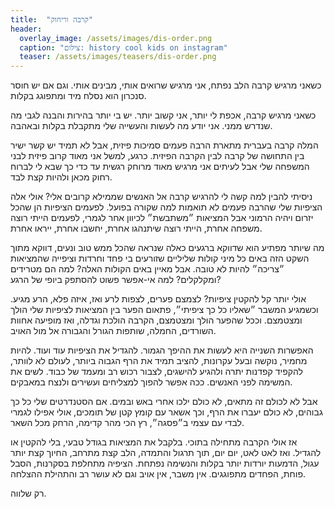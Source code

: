 ```yaml
---
title:  "קרבה וריחוק"
header:
  overlay_image: /assets/images/dis-order.png
  caption: "צילום: history cool kids on instagram"
  teaser: /assets/images/teasers/dis-order.png
---
```


כשאני מרגיש קרבה הלב נפתח,
אני מרגיש שרואים אותי, מבינים אותי. וגם אם יש חוסר סנכרון
הוא נסלח מיד ומתפוגג בקלות.<!--more-->

כשאני מרגיש קרבה, אכפת לי יותר, אני קשוב יותר.
יש בי יותר בהירות והבנה לגבי מה שנדרש ממני.
אני יודע מה לעשות והעשייה שלי מתקבלת בקלות ובאהבה.

המלה קרבה בעברית מתארת הרבה פעמים סמיכות פיזית,
אבל לא תמיד יש קשר ישיר בין התחושה של קרבה לבין הקרבה הפיזית.
כרגע, למשל אני מאוד קרוב פיזית לבני המשפחה שלי
אבל לעיתים אני מרגיש מאוד מרוחק רגשית עד כדי כך שבא לי לברוח רחוק מכאן ולהיות קצת לבד.

ניסיתי להבין למה קשה לי להרגיש קרבה אל האנשים שממילא קרובים אלי?
אולי אלה הציפיות שלי שהרבה פעמים לא תואמות למה שקורה בפועל.
לפעמים הציפיות הן שהכל יזרום ויהיה הרמוני אבל המציאות ״משתבשת״ לכיוון אחר לגמרי,
לפעמים הייתי רוצה משפחה אחרת, הייתי רוצה שיתנהגו אחרת, יחשבו אחרת, ייראו אחרת.

מה שיותר מפתיע הוא
שדווקא ברגעים כאלה שנראה שהכל ממש טוב ונעים, דווקא מתוך השקט הזה באים כל מיני קולות שליליים
שזורעים בי פחד וחרדות וציפייה שהמציאות ״צריכה״ להיות לא טובה.
אבל מאיין באים הקולות האלה? למה הם מטרידים ומקלקלים? למה אי-אפשר פשוט להסתפק ביופי של הרגע?

אולי יותר קל להקטין ציפיות?
לצמצם פערים, לצפות לרע ואז, איזה פלא, הרע מגיע. וכשמגיע המשבר ״שאליו כל כך ציפיתי״,
פתאום הפער בין המציאות לציפיות שלי הולך ומצטמצם. וככל שהפער הולך ומצטמצם, הקרבה הולכת וגדלה,
ואז מופיעה אחוות השורדים, החמלה, שותפות הגורל והגבורה אל מול האויב.

האפשרות השנייה היא לעשות את ההיפך הגמור. להגדיל את הציפיות עוד ועוד.
להיות מחמיר, נוקשה ובעל עקרונות, להציב תמיד את הרף הגבוה ביותר,
לעולם לא לוותר, להקפיד קפדנות יתרה ולהגיע להישגים, לצבור רכוש רב ומעמד של כבוד.
לשים את המשימה לפני האנשים. ככה אפשר להפוך למצליחים ועשירים ולנצח במאבקים.

אבל לא לכולם זה מתאים, לא כולם ילכו אחרי באש ובמים. אם הסטנדרטים שלי
כל כך גבוהים, לא כולם יעברו את הרף, וכך אשאר עם קומץ קטן של תומכים, אולי אפילו לגמרי לבדי
עם עצמי ב״פסגה״, רץ הכי מהר קדימה, הרחק מכל השאר.

אז אולי הקרבה מתחילה בתוכי.
בלקבל את המציאות בגודל טבעי, בלי להקטין או להגדיל. ואז לאט לאט, יום יום,
תוך תרגול והתמדה, הלב קצת מתרחב, החיוך קצת יותר עגול, הדמעות יורדות יותר בקלות והנשימה נפתחת.
הציפיה מתחלפת בסקרנות, הסבל פוחת, הפחדים מתפוגגים.
אין משבר, אין אויב וגם לא עושר רב והתהילת ההצלחה.

רק שלווה.
